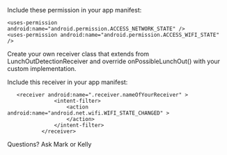 Include these permission in your app manifest:

    <uses-permission android:name="android.permission.ACCESS_NETWORK_STATE" />
    <uses-permission android:name="android.permission.ACCESS_WIFI_STATE" />

Create your own receiver class that extends from LunchOutDetectionReceiver and override onPossibleLunchOut() with your custom implementation.

Include this receiver in your app manifest:

       <receiver android:name=".receiver.nameOfYourReceiver" >
                   <intent-filter>
                       <action android:name="android.net.wifi.WIFI_STATE_CHANGED" >
                       </action>
                   </intent-filter>
               </receiver>


Questions?  Ask Mark or Kelly
